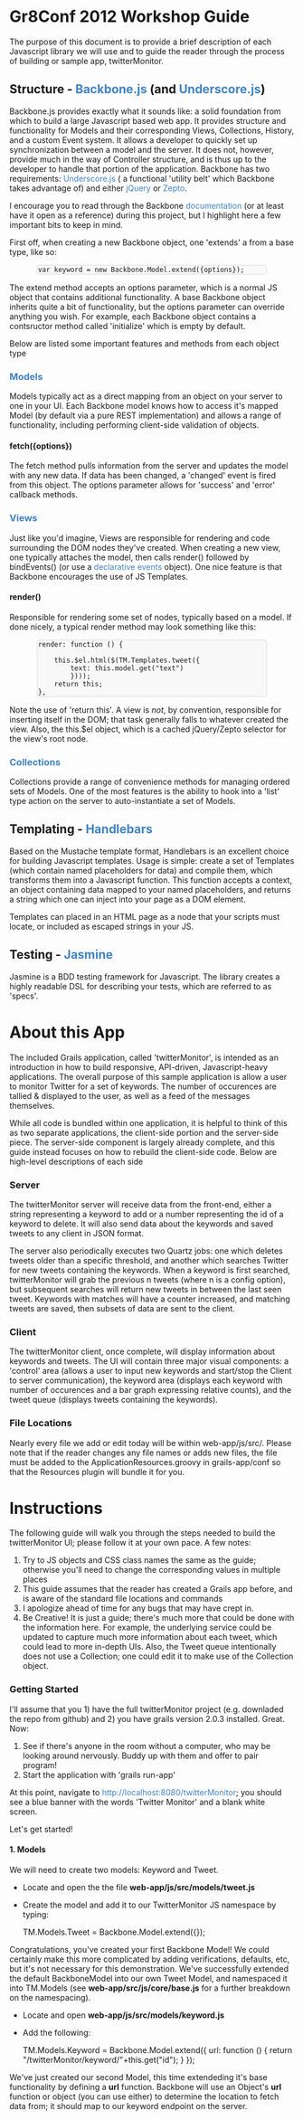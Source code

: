 <style>
	code {
		border: 2px solid #EAEAEA;
		background-color: #F8F8F8;
		border-radius: 5px;
		width: 80%;
		margin: 0 auto;
		padding: 1.5em;
		display: block;
	}

	a {
		color: #4183C4;		
		text-decoration: none;
	}

	a:hover {
		text-decoration: underline;
	}
</style>

Gr8Conf 2012 Workshop Guide
========

The purpose of this document is to provide a brief description of each Javascript library we will use and to guide the reader through the process of building or sample app, twitterMonitor.

Structure - [Backbone.js][backbone] (and [Underscore.js][underscore])
------------

Backbone.js provides exactly what it sounds like: a solid foundation from which to build a large Javascript based web app. It provides structure and functionality for Models and their corresponding Views, Collections, History, and a custom Event system. It allows a developer to quickly set up synchronization between a model and the server. It does not, however, provide much in the way of Controller structure, and is thus up to the developer to handle that portion of the application. Backbone has two requirements: [Underscore.js][underscore] ( a functional 'utility belt' which Backbone takes advantage of) and either [jQuery][jquery] or [Zepto][zepto].

I encourage you to read through the Backbone [documentation][backbone] (or at least have it open as a reference) during this project, but I highlight here a few important bits to keep in mind.

First off, when creating a new Backbone object, one 'extends' a from a base type, like so: 

	var keyword = new Backbone.Model.extend({options});


The extend method accepts an options parameter, which is a normal JS object that contains additional functionality. A base Backbone object inherits quite a bit of functionality, but the options parameter can override anything you wish. For example, each Backbone object contains a contsructor method called 'initialize' which is empty by default.


Below are listed some important features and methods from each object type

### [Models](http://backbonejs.org/#Model)

Models typically act as a direct mapping from an object on your server to one in your UI. Each Backbone model knows how to access it's mapped Model (by default via a pure REST implementation) and allows a range of functionality, including performing client-side validation of objects.

#### fetch({options})
The fetch method pulls information from the server and updates the model with any new data. If data has been changed, a 'changed' event is fired from this object. The options parameter allows for 'success' and 'error' callback methods.


### [Views](http://backbonejs.org/#View)

Just like you'd imagine, Views are responsible for rendering and code surrounding the DOM nodes they've created. When creating a new view, one typically attaches the model, then calls render() followed by bindEvents() (or use a [declarative events](http://backbonejs.org/#View-delegateEvents) object). One nice feature is that Backbone encourages the use of JS Templates.

#### render()
Responsible for rendering some set of nodes, typically based on a model. If done nicely, a typical render method may look something like this:

	render: function () {
        
        this.$el.html($(TM.Templates.tweet({
        	text: this.model.get("text")
        	})));
        return this;
    },

Note the use of 'return this'. A view is *not*, by convention, responsible for inserting itself in the DOM; that task generally falls to whatever created the view. Also, the this.$el object, which is a cached jQuery/Zepto selector for the view's root node.

### [Collections](http://backbonejs.org/#Collection)

Collections provide a range of convenience methods for managing ordered sets of Models. One of the most features is the ability to hook into a 'list' type action on the server to auto-instantiate a set of Models.



Templating - [Handlebars][handlebars]
--------------

Based on the Mustache template format, Handlebars is an excellent choice for building Javascript templates. Usage is simple: create a set of Templates (which contain named placeholders for data) and compile them, which transforms them into a Javascript function. This function accepts a context, an object containing data mapped to your named placeholders, and returns a string which one can inject into your page as a DOM element. 

Templates can placed in an HTML page as a node that your scripts must locate, or included as escaped strings in your JS. 


Testing - [Jasmine][jasmine]
----------

Jasmine is a BDD testing framework for Javascript. The library creates a highly readable DSL for describing your tests, which are referred to as 'specs'.


About this App
======

The included Grails application, called 'twitterMonitor', is intended as an introduction in how to build responsive, API-driven, Javascript-heavy applications. The overall purpose of this sample application is allow a user to monitor Twitter for a set of keywords. The number of occurences are tallied & displayed to the user, as well as a feed of the messages themselves.

While all code is bundled within one application, it is helpful to think of this as two separate applications, the client-side portion and the server-side piece. The server-side component is largely already complete, and this guide instead focuses on how to rebuild the client-side code. Below are high-level descriptions of each side

### Server

The twitterMonitor server will receive data from the front-end, either a string representing a keyword to add or a number representing the id of a keyword to delete. It will also send data about the keywords and saved tweets to any client in JSON format. 

The server also periodically executes two Quartz jobs: one which deletes tweets older than a specific threshold, and another which searches Twitter for new tweets containing the keywords. When a keyword is first searched, twitterMonitor will grab the previous n tweets (where n is a config option), but subsequent searches will return new tweets in between the last seen tweet. Keywords with matches will have a counter increased, and matching tweets are saved, then subsets of data are sent to the client.


### Client

The twitterMonitor client, once complete, will display information about keywords and tweets. The UI will contain three major visual components: a 'control' area (allows a user to input new keywords and start/stop the Client to server communication), the keyword area (displays each keyword with number of occurences and a bar graph expressing relative counts), and the tweet queue (displays tweets containing the keywords).


### File Locations

Nearly every file we add or edit today will be within web-app/js/src/. Please note that if the reader changes any file names or adds new files, the file must be added to the ApplicationResources.groovy in grails-app/conf so that the Resources plugin will bundle it for you. 


Instructions
=====

The following guide will walk you through the steps needed to build the twitterMonitor UI; please follow it at your own pace. A few notes: 

1.	Try to JS objects and CSS class names the same as the guide; otherwise you'll need to change the corresponding values in multiple places
2.	This guide assumes that the reader has created a Grails app before, and is aware of the standard file locations and commands
3.	I apologize ahead of time for any bugs that may have crept in.
4.	Be Creative! It is just a guide; there's much more that could be done with the information here. For example, the underlying service could be updated to capture much more information about each tweet, which could lead to more in-depth UIs. Also, the Tweet queue intentionally does not use a Collection; one could edit it to make use of the Collection object.


### Getting Started

I'll assume that you 1) have the full twitterMonitor project (e.g. downladed the repo from github) and 2) you have grails version 2.0.3 installed. Great. Now:

1.	See if there's anyone in the room without a computer, who may be looking around nervously. Buddy up with them and offer to pair program!
2.	Start the application with 'grails run-app'

At this point, navigate to [http://localhost:8080/twitterMonitor](http://localhost:8080/twitterMonitor); you should see a blue banner with the words 'Twitter Monitor' and a blank white screen.

Let's get started!

#### 1. Models


We will need to create two models: Keyword and Tweet.

*	Locate and open the the file <strong>web-app/js/src/models/tweet.js</strong> 
*	Create the model and add it to our TwitterMonitor JS namespace by typing:  
	
	TM.Models.Tweet = Backbone.Model.extend({});

Congratulations, you've created your first Backbone Model! We could certainly make this more complicated by adding verifications, defaults, etc, but it's not necessary for this demonstration. We've successfully extended the default BackboneModel into our own Tweet Model, and namespaced it into TM.Models (see <strong>web-app/src/js/core/base.js</strong> for a further breakdown on the namespacing).

*	Locate and open <strong>web-app/js/src/models/keyword.js</strong>
*	Add the following: 

	TM.Models.Keyword = Backbone.Model.extend({
	    url: function () {
	        return "/twitterMonitor/keyword/"+this.get("id");
	    }
	});

We've just created our second Model, this time extendeding it's base functionality by defining a <strong>url</strong> function. Backbone will use an Object's <strong>url</strong> function or object (you can use either) to determine the location to fetch data from; it should map to our keyword endpoint on the server.











[backbone]: http://backbonejs.org/  "Backbone.js"
[underscore]: http://documentcloud.github.com/underscore/  "Underscore.js"
[handlebars]: http://handlebarsjs.com/ "Handlebars Templating"
[jasmine]: http://pivotal.github.com/jasmine/ "Jasmine BDD Testing"
[jquery]: http://jquery.com/ "jQuery"
[zepto]: http://zeptojs.com/ "Zepto.js"